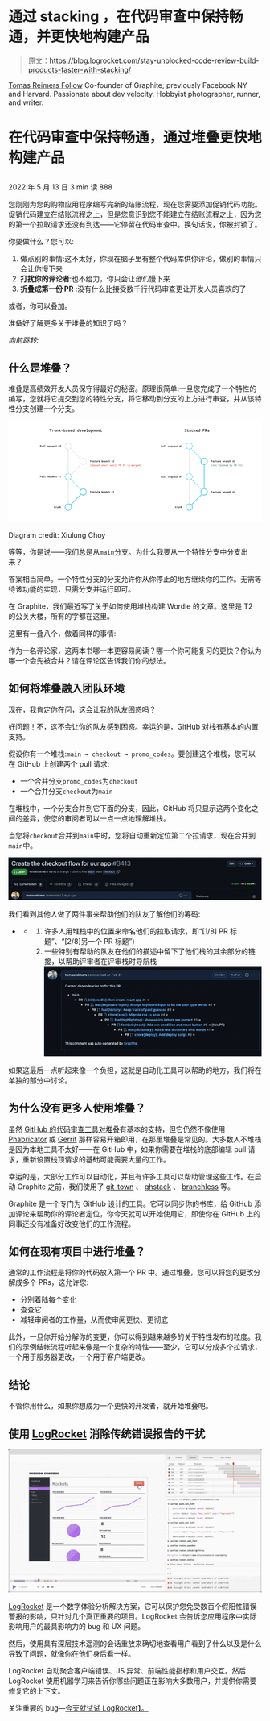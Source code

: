 # 通过 stacking ，在代码审查中保持畅通，并更快地构建产品

> 原文：<https://blog.logrocket.com/stay-unblocked-code-review-build-products-faster-with-stacking/>

[Tomas Reimers Follow](https://blog.logrocket.com/author/tomasreimers/) Co-founder of Graphite; previously Facebook NY and Harvard. Passionate about dev velocity. Hobbyist photographer, runner, and writer.

# 在代码审查中保持畅通，通过堆叠更快地构建产品

## 

2022 年 5 月 13 日 3 min 读 888

您刚刚为您的购物应用程序编写完新的结账流程，现在您需要添加促销代码功能。促销代码建立在结账流程之上，但是您意识到您不能建立在结账流程之上，因为您的第一个拉取请求还没有到达——它停留在代码审查中。换句话说，你被封锁了。

你要做什么？您可以:

1.  做点别的事情:这不太好，你现在脑子里有整个代码库供你评论，做别的事情只会让你慢下来
2.  **打扰你的评论者**:也不给力，你只会让*他们*慢下来
3.  **折叠成第一份 PR** :没有什么比接受数千行代码审查更让开发人员喜欢的了

或者，你可以叠加。

准备好了解更多关于堆叠的知识了吗？

*向前跳转:*

## 什么是堆叠？

堆叠是高绩效开发人员保守得最好的秘密。原理很简单:一旦您完成了一个特性的编写，您就将它提交到您的特性分支，将它移动到分支的上方进行审查，并从该特性分支创建一个分支。

![Stacking diagram](img/6780eb20669a880ce5d27a0b2f8cc03f.png)

Diagram credit: Xiulung Choy

等等，你是说——我们总是从`main`分支。为什么我要从一个特性分支中分支出来？

答案相当简单。一个特性分支的分支允许你从你停止的地方继续你的工作。无需等待该功能的实现，只需分支并运行即可。

在 Graphite，我们最近写了关于如何使用堆栈构建 Wordle 的文章。这里是 T2 的公关大楼，所有的字都在这里。

这里有一叠八个，做着同样的事情:

作为一名评论家，这两本书哪一本更容易阅读？哪一个你可能复习的更快？你认为哪一个会先被合并？请在评论区告诉我们你的想法。

## 如何将堆叠融入团队环境

现在，我肯定你在问，这会让我的队友困惑吗？

好问题！不，这不会让你的队友感到困惑。幸运的是，GitHub 对栈有基本的内置支持。

假设你有一个堆栈:`main → checkout → promo_codes`。要创建这个堆栈，您可以在 GitHub 上创建两个 pull 请求:

*   一个合并分支`promo_codes`为`checkout`
*   一个合并分支`checkout`为`main`

在堆栈中，一个分支合并到它下面的分支，因此，GitHub 将只显示这两个变化之间的差异，使您的审阅者可以一点一点地理解堆栈。

当您将`checkout`合并到`main`中时，您将自动重新定位第二个拉请求，现在合并到`main`中。

![Create a checkout flow for the app](img/2d93c0ab61fe57b14333476f1b9f8cd9.png)

我们看到其他人做了两件事来帮助他们的队友了解他们的筹码:

*   *   1.  许多人用堆栈中的位置来命名他们的拉取请求，即“[1/8] PR 标题”、“[2/8]另一个 PR 标题”)
        2.  一些特别有帮助的队友在他们的描述中留下了他们栈的其余部分的链接，以帮助评审者在评审栈时导航栈![Leave stacking descriptions in the comments sections](img/e45ef708f2cfc24983bf3cbc121678e1.png)

如果这最后一点听起来像一个负担，这就是自动化工具可以帮助的地方，我们将在单独的部分中讨论。

## 为什么没有更多人使用堆叠？

虽然 [GitHub 的代码审查工具对堆叠](https://blog.logrocket.com/using-stacked-pull-requests-in-github/)有基本的支持，但它仍然不像使用 [Phabricator](https://www.phacility.com/phabricator/) 或 [Gerrit](https://www.gerritcodereview.com/) 那样容易开箱即用，在那里堆叠是常见的。大多数人不堆栈是因为本地工具不太好——在 GitHub 中，如果你需要在堆栈的底部编辑 pull 请求，重新设置栈顶请求的基础可能需要大量的工作。

幸运的是，大部分工作可以自动化，并且有许多工具可以帮助管理这些工作。在启动 Graphite 之前，我们使用了 [git-town](https://www.git-town.com/) 、 [ghstack](https://github.com/ezyang/ghstack) 、 [branchless](https://github.com/arxanas/git-branchless) 等。

Graphite 是一个专门为 GitHub 设计的工具。它可以同步你的书库，给 GitHub 添加评论来帮助你的评论者定位，你今天就可以开始使用它，即使你在 GitHub 上的同事还没有准备好改变他们的工作流程。

## 如何在现有项目中进行堆叠？

通常的工作流程是将你的代码放入第一个 PR 中。通过堆叠，您可以将您的更改分解成多个 PRs，这允许您:

*   分别着陆每个变化
*   查查它
*   减轻审阅者的工作量，从而使审阅更快、更彻底

此外，一旦你开始分解你的变更，你可以得到越来越多的关于特性发布的粒度。我们的示例结帐流程听起来像是一个复杂的特性——至少，它可以分成多个拉请求，一个用于服务器更改，一个用于客户端更改。

## 结论

不管你用什么，如果你想成为一个更快的开发者，就开始堆叠吧。

## 使用 [LogRocket](https://lp.logrocket.com/blg/signup) 消除传统错误报告的干扰

[![LogRocket Dashboard Free Trial Banner](img/d6f5a5dd739296c1dd7aab3d5e77eeb9.png)](https://lp.logrocket.com/blg/signup)

[LogRocket](https://lp.logrocket.com/blg/signup) 是一个数字体验分析解决方案，它可以保护您免受数百个假阳性错误警报的影响，只针对几个真正重要的项目。LogRocket 会告诉您应用程序中实际影响用户的最具影响力的 bug 和 UX 问题。

然后，使用具有深层技术遥测的会话重放来确切地查看用户看到了什么以及是什么导致了问题，就像你在他们身后看一样。

LogRocket 自动聚合客户端错误、JS 异常、前端性能指标和用户交互。然后 LogRocket 使用机器学习来告诉你哪些问题正在影响大多数用户，并提供你需要修复它的上下文。

关注重要的 bug—[今天就试试 LogRocket】。](https://lp.logrocket.com/blg/signup-issue-free)